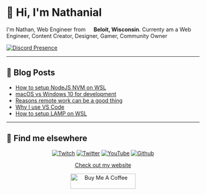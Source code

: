 # 👋 Hi, I'm Nathanial

I'm Nathan, Web Engineer from <img src="https://image.flaticon.com/icons/svg/197/197484.svg" width="13"/> <b>Beloit, Wisconsin</b>. Currenty am a Web Engineer, Content Creator, Designer, Gamer, Community Owner</p>

[![Discord Presence](https://lanyard-profile-readme.vercel.app/api/104781632166223872?hideDiscrim=true)](https://discord.com/users/104781632166223872)

---

## 📝 Blog Posts

<!-- BLOG-POST-LIST:START -->

- [How to setup NodeJS NVM on WSL](https://www.mrdemonwolf.me/blog/how-to-setup-nodejs-nvm-on-wsl/)
- [macOS vs Windows 10 for development](https://www.mrdemonwolf.me/blog/macos-vs-windows-10-for-development/)
- [Reasons remote work can be a good thing](https://www.mrdemonwolf.me/blog/reasons-remote-work-can-be-a-good-thing/)
- [Why I use VS Code](https://www.mrdemonwolf.me/blog/why-i-use-vs-code/)
- [How to setup LAMP on WSL](https://www.mrdemonwolf.me/blog/how-to-setup-lamp-on-wsl/)
<!-- BLOG-POST-LIST:END -->

---

## 📢 Find me elsewhere

<p align="center">
  <a href="https://www.twitch.tv/mrdemonwolf" target="_blank"
    ><img
      alt="Twitch"
      src="https://img.shields.io/badge/Twitch-%231DA1F2.svg?&style=for-the-badge&logo=twitch&logoColor=ffffff&color=9146ff"
  /></a>
  <a href="https://twitter.com/MrDemonWolf" target="_blank"
    ><img
      alt="Twitter"
      src="https://img.shields.io/badge/Twitter-%231DA1F2.svg?&style=for-the-badge&logo=twitter&logoColor=white&color=1da1f2"
  /></a>
  <a href="https://www.youtube.com/mrdemonwolf" target="_blank">
    <img
      alt="YouTube"
      src="https://img.shields.io/badge/YouTube-%2312100E.svg?&style=for-the-badge&logo=YouTube&logoColor=white&color=ff0000"
  /></a>
  <a href="https://www.github.com/nathanhenniges" target="_blank">
    <img
      alt="Github"
      src="https://img.shields.io/badge/GitHub-%2312100E.svg?&style=for-the-badge&logo=Github&logoColor=white&color=333"
  /></a>
</p>

<p align="center">
  <a href="https://www.mrdemonwolf.me">Check out my website</a>
</p>
<p align="center">
  <a
    href="https://www.buymeacoffee.com/mrdemonwolf"
    target="_blank"
    rel="noreferrer nofollow"
  >
    <img
      src="https://cdn.buymeacoffee.com/buttons/default-red.png"
      alt="Buy Me A Coffee"
      height="40"
      width="170"
    />
  </a>
</p>
